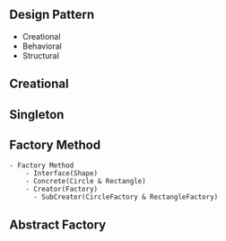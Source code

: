 ## Design Pattern
  - Creational
  - Behavioral
  - Structural

## Creational
  ## Singleton
  ## Factory Method
    - Factory Method
        - Interface(Shape)
        - Concrete(Circle & Rectangle)
        - Creator(Factory)
          - SubCreator(CircleFactory & RectangleFactory)
  ## Abstract Factory